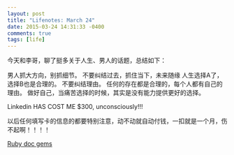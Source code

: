 ```yaml
---
layout: post
title: "Lifenotes: March 24"
date: 2015-03-24 14:31:33 -0400
comments: true
tags: [life]
---
```


今天和李哥，聊了挺多关于人生、男人的话题，总结如下：

男人抓大方向，别抓细节。
不要纠结过去，抓住当下，未来随缘
人生选择A了，选择B也是合理的。
不要纠结理由。
任何的存在都是合理的，每个人都有自己的理由。
做好自己，当痛苦选择的时候，其实是没有能力提供更好的选择。

Linkedin HAS COST ME $300, unconsciously!!!  

以后任何填写卡的信息的都要特别注意，动不动就自动付钱，一扣就是一个月，伤不起啊！！！！  

[Ruby doc gems](http://www.rubydoc.info/gems/slim/Slim/ERBConverter)  


